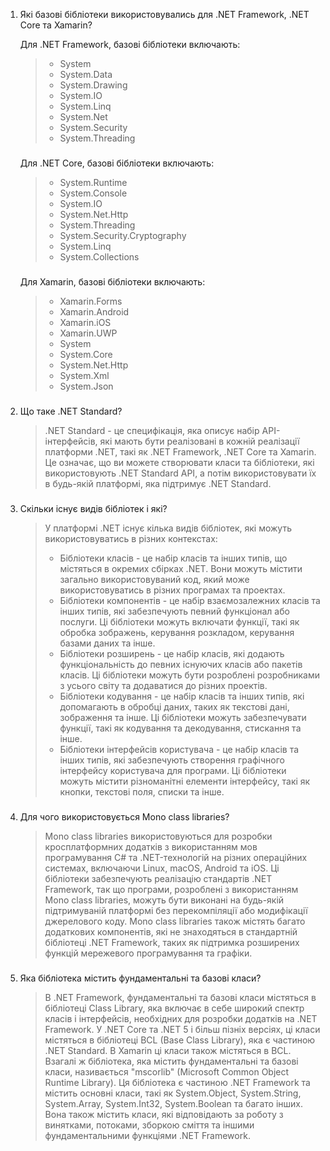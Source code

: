 1. Які базові бібліотеки використовувались для .NET Framework, .NET Core та Xamarin?

   Для .NET Framework, базові бібліотеки включають:
   >
   >* System
   >* System.Data
   >* System.Drawing
   >* System.IO
   >* System.Linq
   >* System.Net
   >* System.Security
   >* System.Threading
   ###
   Для .NET Core, базові бібліотеки включають:
   >
   >* System.Runtime
   >* System.Console
   >* System.IO
   >* System.Net.Http
   >* System.Threading
   >* System.Security.Cryptography
   >* System.Linq
   >* System.Collections
   ###
   Для Xamarin, базові бібліотеки включають:
   >
   >* Xamarin.Forms
   >* Xamarin.Android
   >* Xamarin.iOS
   >* Xamarin.UWP
   >* System
   >* System.Core
   >* System.Net.Http
   >* System.Xml
   >* System.Json
   ###
2. Що таке .NET Standard?
   >.NET Standard - це специфікація, яка описує набір API-інтерфейсів, які мають бути реалізовані в кожній реалізації платформи .NET, такі як .NET Framework, .NET Core та Xamarin. Це означає, що ви можете створювати класи та бібліотеки, які використовують .NET Standard API, а потім використовувати їх в будь-якій платформі, яка підтримує .NET Standard.
   ###
3. Скільки існує видів бібліотек і які?

   >У платформі .NET існує кілька видів бібліотек, які можуть використовуватись в різних контекстах:
   >* Бібліотеки класів - це набір класів та інших типів, що містяться в окремих сбірках .NET. Вони можуть містити загально використовуваний код, який може використовуватись в різних програмах та проектах.
   >* Бібліотеки компонентів - це набір взаємозалежних класів та інших типів, які забезпечують певний функціонал або послуги. Ці бібліотеки можуть включати функції, такі як обробка зображень, керування розкладом, керування базами даних та інше.
   >* Бібліотеки розширень - це набір класів, які додають функціональність до певних існуючих класів або пакетів класів. Ці бібліотеки можуть бути розроблені розробниками з усього світу та додаватися до різних проектів.
   >* Бібліотеки кодування - це набір класів та інших типів, які допомагають в обробці даних, таких як текстові дані, зображення та інше. Ці бібліотеки можуть забезпечувати функції, такі як кодування та декодування, стискання та інше.
   >* Бібліотеки інтерфейсів користувача - це набір класів та інших типів, які забезпечують створення графічного інтерфейсу користувача для програми. Ці бібліотеки можуть містити різноманітні елементи інтерфейсу, такі як кнопки, текстові поля, списки та інше.
###
4. Для чого використовується Mono class libraries?

   >Mono class libraries використовуються для розробки кросплатформних додатків з використанням мов програмування C# та .NET-технологій на різних операційних системах, включаючи Linux, macOS, Android та iOS. Ці бібліотеки забезпечують реалізацію стандартів .NET Framework, так що програми, розроблені з використанням Mono class libraries, можуть бути виконані на будь-якій підтримуваній платформі без перекомпіляції або модифікації джерелового коду. Mono class libraries також містять багато додаткових компонентів, які не знаходяться в стандартній бібліотеці .NET Framework, таких як підтримка розширених функцій мережевого програмування та графіки.
###
5. Яка бібліотека містить фундаментальні та базові класи?

   >В .NET Framework, фундаментальні та базові класи містяться в бібліотеці Class Library, яка включає в себе широкий спектр класів і інтерфейсів, необхідних для розробки додатків на .NET Framework. У .NET Core та .NET 5 і більш пізніх версіях, ці класи містяться в бібліотеці BCL (Base Class Library), яка є частиною .NET Standard. В Xamarin ці класи також містяться в BCL.
   >Взагалі ж бібліотека, яка містить фундаментальні та базові класи, називається "mscorlib" (Microsoft Common Object Runtime Library). Ця бібліотека є частиною .NET Framework та містить основні класи, такі як System.Object, System.String, System.Array, System.Int32, System.Boolean та багато інших. Вона також містить класи, які відповідають за роботу з винятками, потоками, зборкою сміття та іншими фундаментальними функціями .NET Framework.
###
